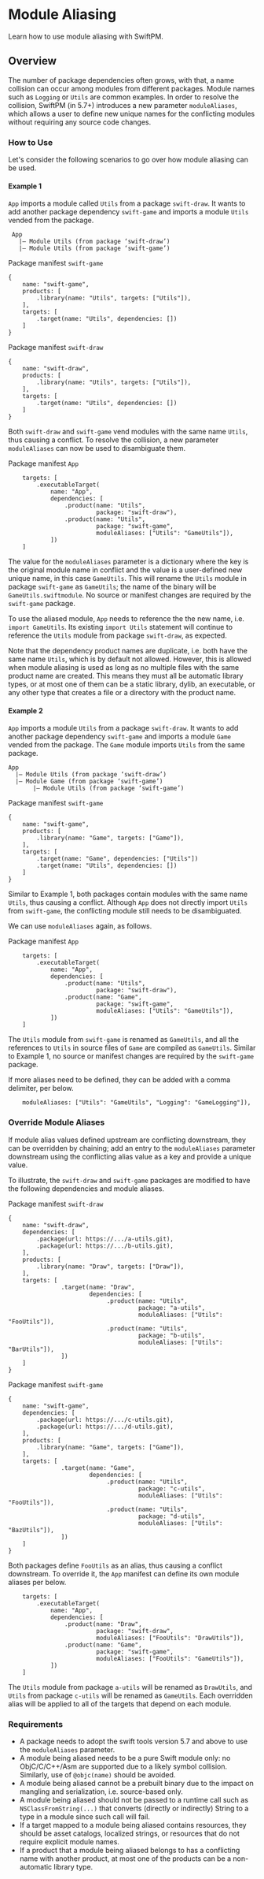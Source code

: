 # Module Aliasing

Learn how to use module aliasing with SwiftPM.

## Overview

The number of package dependencies often grows, with that, a name collision can occur among modules from different packages. Module names such as `Logging` or `Utils` are common examples. In order to resolve the collision, SwiftPM (in 5.7+) introduces a new parameter `moduleAliases`, which allows a user to define new unique names for the conflicting modules without requiring any source code changes.  

### How to Use

Let's consider the following scenarios to go over how module aliasing can be used. 

#### Example 1

`App` imports a module called `Utils` from a package `swift-draw`. It wants to add another package dependency `swift-game` and imports a module `Utils` vended from the package.

```
 App
   |— Module Utils (from package ‘swift-draw’)
   |— Module Utils (from package ‘swift-game’)
```

Package manifest `swift-game`
```
{
    name: "swift-game",
    products: [
        .library(name: "Utils", targets: ["Utils"]),
    ],
    targets: [
        .target(name: "Utils", dependencies: [])
    ]
}
```

Package manifest `swift-draw`
```
{
    name: "swift-draw",
    products: [
        .library(name: "Utils", targets: ["Utils"]),
    ],
    targets: [
        .target(name: "Utils", dependencies: [])
    ]
}
```

Both `swift-draw` and `swift-game` vend modules with the same name `Utils`, thus causing a conflict. To resolve the collision, a new parameter `moduleAliases` can now be used to disambiguate them.

Package manifest `App`
```
    targets: [
        .executableTarget(
            name: "App",
            dependencies: [
                .product(name: "Utils",
                         package: "swift-draw"),
                .product(name: "Utils",
                         package: "swift-game",
                         moduleAliases: ["Utils": "GameUtils"]),
            ])
    ]
```

The value for the `moduleAliases` parameter is a dictionary where the key is the original module name in conflict and the value is a user-defined new unique name, in this case `GameUtils`. This will rename the `Utils` module in package `swift-game` as `GameUtils`; the name of the binary will be `GameUtils.swiftmodule`. No source or manifest changes are required by the `swift-game` package. 

To use the aliased module, `App` needs to reference the the new name, i.e. `import GameUtils`. Its existing `import Utils` statement will continue to reference the `Utils` module from package `swift-draw`, as expected.

Note that the dependency product names are duplicate, i.e. both have the same name `Utils`, which is by default not allowed. However, this is allowed when module aliasing is used as long as no multiple files with the same product name are created. This means they must all be automatic library types, or at most one of them can be a static library, dylib, an executable, or any other type that creates a file or a directory with the product name. 

#### Example 2

`App` imports a module `Utils` from a package `swift-draw`. It wants to add another package dependency `swift-game` and imports a module `Game` vended from the package. The `Game` module imports `Utils` from the same package.

```
App
  |— Module Utils (from package ‘swift-draw’)
  |— Module Game (from package ‘swift-game’)
       |— Module Utils (from package ‘swift-game’)
```

Package manifest `swift-game`
```
{
    name: "swift-game",
    products: [
        .library(name: "Game", targets: ["Game"]),
    ],
    targets: [
        .target(name: "Game", dependencies: ["Utils"])
        .target(name: "Utils", dependencies: [])
    ]
}
```

Similar to Example 1, both packages contain modules with the same name `Utils`, thus causing a conflict. Although `App` does not directly import `Utils` from `swift-game`, the conflicting module still needs to be disambiguated.

We can use `moduleAliases` again, as follows.

Package manifest `App`
```
    targets: [
        .executableTarget(
            name: "App",
            dependencies: [
                .product(name: "Utils",
                         package: "swift-draw"),
                .product(name: "Game",
                         package: "swift-game",
                         moduleAliases: ["Utils": "GameUtils"]),
            ])
    ]
```

The `Utils` module from `swift-game` is renamed as `GameUtils`, and all the references to `Utils` in source files of `Game` are compiled as `GameUtils`. Similar to Example 1, no source or manifest changes are required by the `swift-game` package. 

If more aliases need to be defined, they can be added with a comma delimiter, per below. 

```
    moduleAliases: ["Utils": "GameUtils", "Logging": "GameLogging"]),
```

### Override Module Aliases

If module alias values defined upstream are conflicting downstream, they can be overridden by chaining; add an entry to the `moduleAliases` parameter downstream using the conflicting alias value as a key and provide a unique value. 

To illustrate, the `swift-draw` and `swift-game` packages are modified to have the following dependencies and module aliases. 

Package manifest `swift-draw`
```
{
    name: "swift-draw",
    dependencies: [
        .package(url: https://.../a-utils.git),
        .package(url: https://.../b-utils.git),
    ],
    products: [
        .library(name: "Draw", targets: ["Draw"]),
    ],
    targets: [
               .target(name: "Draw",
                       dependencies: [
                            .product(name: "Utils",
                                     package: "a-utils",
                                     moduleAliases: ["Utils": "FooUtils"]),
                            .product(name: "Utils",
                                     package: "b-utils",
                                     moduleAliases: ["Utils": "BarUtils"]),
               ])
    ]
}
```
Package manifest `swift-game`
```
{
    name: "swift-game",
    dependencies: [
        .package(url: https://.../c-utils.git),
        .package(url: https://.../d-utils.git),
    ],
    products: [
        .library(name: "Game", targets: ["Game"]),
    ],
    targets: [
               .target(name: "Game",
                       dependencies: [
                            .product(name: "Utils",
                                     package: "c-utils",
                                     moduleAliases: ["Utils": "FooUtils"]),
                            .product(name: "Utils",
                                     package: "d-utils",
                                     moduleAliases: ["Utils": "BazUtils"]),
               ])
    ]
}
```

Both packages define `FooUtils` as an alias, thus causing a conflict downstream.
To override it, the `App` manifest can define its own module aliases per below.
```
    targets: [
        .executableTarget(
            name: "App",
            dependencies: [
                .product(name: "Draw",
                         package: "swift-draw",
                         moduleAliases: ["FooUtils": "DrawUtils"]),
                .product(name: "Game",
                         package: "swift-game",
                         moduleAliases: ["FooUtils": "GameUtils"]),
            ])
    ]
```
The `Utils` module from package `a-utils` will be renamed as `DrawUtils`, and `Utils` from package `c-utils` will be renamed as `GameUtils`. Each overridden alias will be applied to all of the targets that depend on each module.


### Requirements

* A package needs to adopt the swift tools version 5.7 and above to use the `moduleAliases` parameter.
* A module being aliased needs to be a pure Swift module only: no ObjC/C/C++/Asm are supported due to a likely symbol collision. Similarly, use of `@objc(name)` should be avoided. 
* A module being aliased cannot be a prebuilt binary due to the impact on mangling and serialization, i.e. source-based only.
* A module being aliased should not be passed to a runtime call such as `NSClassFromString(...)` that converts (directly or indirectly) String to a type in a module since such call will fail.
* If a target mapped to a module being aliased contains resources, they should be asset catalogs, localized strings, or resources that do not require explicit module names.
* If a product that a module being aliased belongs to has a conflicting name with another product, at most one of the products can be a non-automatic library type.
